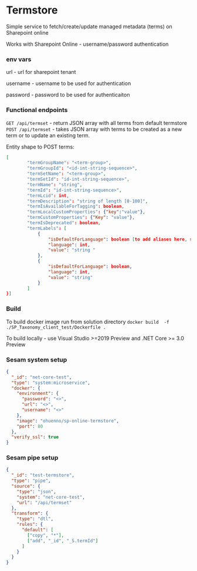 # Termstore

Simple service to fetch/create/update managed metadata (terms) on Sharepoint online

Works with Sharepoint Online - username/password authentication

### env vars
url - url for sharepoint tenant

username - username to be used for authentication

password - password to be used for authenticaiton 

### Functional endpoints

`GET /api/termset` - return JSON array with all terms from default termstore  
`POST /api/termset` - takes JSON array with terms to be created as a new term or to update an existing term.

Entity shape to POST terms:

```json
[
		"termGroupName": "<term-group>",
	    "termGroupId": "<id-int-string-sequence>",
	    "termSetName": "<term-group>",
	    "termSetId": "id-int-string-sequence>",
	    "termName": "string",
	    "termId": "id-int-string-sequence>",
	    "termLcid": int,
	    "termDescription": "string of length [0-100]",
	    "termIsAvailableForTagging": boolean,
	    "termLocalCustomProperties": {"key":"value"},
	    "termCustomProperties": {"Key": "value"},
	    "termIsDeprecated": boolean,
	    "termLabels": [
	        {
	            "isDefaultForLanguage": boolean [to add aliases here, set these to false],
	            "language": int,
	            "value": "string "
	        },
	        {
	        	"isDefaultForLanguage": boolean,
	            "language": int,
	            "value": "string"	
	        }
	    ]
}]
```

### Build  
To build docker image run from solution directory `docker build  -f ./SP_Taxonomy_client_test/Dockerfile .`

To build locally - use Visual Studio >=2019 Preview and .NET Core >= 3.0 Preview 

### Sesam system setup 

```json
{
  "_id": "net-core-test",
  "type": "system:microservice",
  "docker": {
    "environment": {
      "password": "<>",
      "url": "<>",
      "username": "<>"
    },
    "image": "ohuenno/sp-online-termstore",
    "port": 80
  },
  "verify_ssl": true
}
```

### Sesam pipe setup

```json
{
  "_id": "test-termstore",
  "type": "pipe",
  "source": {
    "type": "json",
    "system": "net-core-test",
    "url": "/api/termset"
  },
  "transform": {
    "type": "dtl",
    "rules": {
      "default": [
        ["copy", "*"],
        ["add", "_id", "_S.termId"]
      ]
    }
  }
}
```

